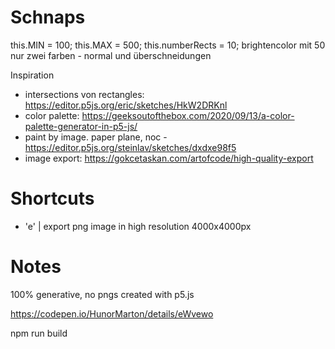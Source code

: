 # Schnaps


this.MIN = 100;
this.MAX = 500;
this.numberRects = 10;
brightencolor mit 50
nur zwei farben - normal und überschneidungen


Inspiration
* intersections von rectangles: https://editor.p5js.org/eric/sketches/HkW2DRKnl 
* color palette: https://geeksoutofthebox.com/2020/09/13/a-color-palette-generator-in-p5-js/ 
* paint by image. paper plane, noc - https://editor.p5js.org/steinlav/sketches/dxdxe98f5
* image export: https://gokcetaskan.com/artofcode/high-quality-export 

# Shortcuts
* 'e' | export png image in high resolution 4000x4000px

# Notes
100% generative, no pngs
created with p5.js


https://codepen.io/HunorMarton/details/eWvewo

npm run build